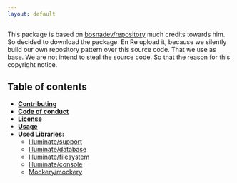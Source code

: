 ```yaml
---
layout: default
---
```


This package is based on [bosnadev/repository](https://github.com/bosnadev/repository) much credits towards him. So decided to download the package. En Re upload it, 
because we silently build our own repository pattern over this source code. That we use as base. We are not intend to steal the source code. So that the reason 
for this copyright notice.

## Table of contents 

- **[Contributing](contributing)**
- **[Code of conduct](code-of-conduct)**
- **[License](license)**
- **[Usage](usage)**
- **Used Libraries:** 
  - [Illuminate/support](https://packagist.org/packages/illuminate/support)
  - [Illuminate/database](https://packagist.org/packages/illuminate/database) 
  - [Illuminate/filesystem](https://packagist.org/packages/illuminate/filesystem)
  - [Illuminate/console](https://packagist.org/packages/illuminate/console) 
  - [Mockery/mockery](https://packagist.org/packages/mockery/mockery)
